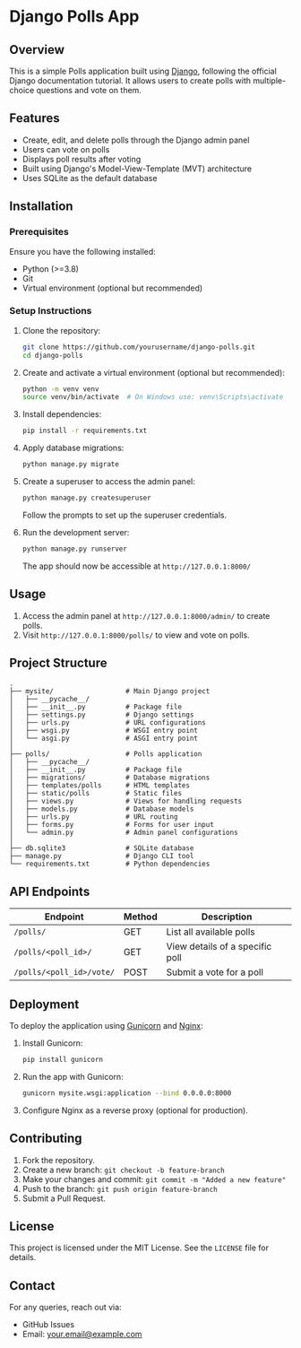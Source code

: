 # Django Polls App

## Overview
This is a simple Polls application built using [Django](w), following the official Django documentation tutorial. It allows users to create polls with multiple-choice questions and vote on them.

## Features
- Create, edit, and delete polls through the Django admin panel
- Users can vote on polls
- Displays poll results after voting
- Built using Django's Model-View-Template (MVT) architecture
- Uses SQLite as the default database

## Installation
### Prerequisites
Ensure you have the following installed:
- Python (>=3.8)
- Git
- Virtual environment (optional but recommended)

### Setup Instructions
1. Clone the repository:
   ```sh
   git clone https://github.com/yourusername/django-polls.git
   cd django-polls
   ```

2. Create and activate a virtual environment (optional but recommended):
   ```sh
   python -m venv venv
   source venv/bin/activate  # On Windows use: venv\Scripts\activate
   ```

3. Install dependencies:
   ```sh
   pip install -r requirements.txt
   ```

4. Apply database migrations:
   ```sh
   python manage.py migrate
   ```

5. Create a superuser to access the admin panel:
   ```sh
   python manage.py createsuperuser
   ```
   Follow the prompts to set up the superuser credentials.

6. Run the development server:
   ```sh
   python manage.py runserver
   ```
   The app should now be accessible at `http://127.0.0.1:8000/`

## Usage
1. Access the admin panel at `http://127.0.0.1:8000/admin/` to create polls.
2. Visit `http://127.0.0.1:8000/polls/` to view and vote on polls.

## Project Structure
```
.
├── mysite/                  # Main Django project
│   ├── __pycache__/
│   ├── __init__.py          # Package file
│   ├── settings.py          # Django settings
│   ├── urls.py              # URL configurations
│   ├── wsgi.py              # WSGI entry point
│   └── asgi.py              # ASGI entry point
│
├── polls/                   # Polls application
│   ├── __pycache__/
│   ├── __init__.py          # Package file
│   ├── migrations/          # Database migrations
│   ├── templates/polls      # HTML templates
│   ├── static/polls         # Static files
│   ├── views.py             # Views for handling requests
│   ├── models.py            # Database models
│   ├── urls.py              # URL routing
│   ├── forms.py             # Forms for user input
│   └── admin.py             # Admin panel configurations
│
├── db.sqlite3               # SQLite database
├── manage.py                # Django CLI tool
└── requirements.txt         # Python dependencies 
```

## API Endpoints
| Endpoint | Method | Description |
|----------|--------|-------------|
| `/polls/` | GET | List all available polls |
| `/polls/<poll_id>/` | GET | View details of a specific poll |
| `/polls/<poll_id>/vote/` | POST | Submit a vote for a poll |

## Deployment
To deploy the application using [Gunicorn](w) and [Nginx](w):
1. Install Gunicorn:
   ```sh
   pip install gunicorn
   ```
2. Run the app with Gunicorn:
   ```sh
   gunicorn mysite.wsgi:application --bind 0.0.0.0:8000
   ```
3. Configure Nginx as a reverse proxy (optional for production).

## Contributing
1. Fork the repository.
2. Create a new branch: `git checkout -b feature-branch`
3. Make your changes and commit: `git commit -m "Added a new feature"`
4. Push to the branch: `git push origin feature-branch`
5. Submit a Pull Request.

## License
This project is licensed under the MIT License. See the `LICENSE` file for details.

## Contact
For any queries, reach out via:
- GitHub Issues
- Email: your.email@example.com

